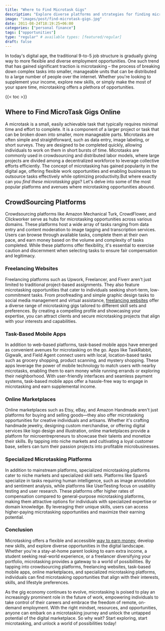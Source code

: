 ```yaml
---
title: "Where to Find Microtask Gigs"
description: "Explore diverse platforms and strategies for finding microtasking opportunities. Discover popular opportunities to supplement your income."
image: "images/post/find-microtask-gigs.jpg"
date: 2011-08-24T18:19:25+06:00
categories: ["personal finance"]
tags: ["opportunities"]
type: "regular" # available types: [featured/regular]
draft: false
---
```


In today's digital age, the traditional 9-to-5 job structure is gradually giving way to more flexible and diverse employment opportunities. One such trend that has gained significant traction is microtasking – the process of breaking down complex tasks into smaller, manageable units that can be distributed to a large number of people over the internet. Whether you're looking to supplement your income, explore new skills, or simply make the most of your spare time, microtasking offers a plethora of opportunities.

{{< toc >}}

## Where to Find MicroTask Gigs Online

A microtask is a small, easily achievable task that typically requires minimal time and effort to complete. It is a component of a larger project or task that can be broken down into smaller, more manageable parts. Microtasks are often simple and straightforward, such as data entry, image labeling, or short surveys. They are designed to be completed quickly, allowing individuals to work on them in short bursts of time. Microtasks are commonly used in crowdsourcing and distributed labor models, where large projects are divided among a decentralized workforce to leverage collective efforts efficiently. The concept of microtasking has gained popularity in the digital age, offering flexible work opportunities and enabling businesses to outsource tasks effectively while optimizing productivity.But where exactly can you _find these microtasking gigs_? Let's delve into some of the most popular platforms and avenues where microtasking opportunities abound.

## CrowdSourcing Platforms

Crowdsourcing platforms like Amazon Mechanical Turk, CrowdFlower, and Clickworker serve as hubs for microtasking opportunities across various domains. These platforms host a wide array of tasks ranging from data entry and content moderation to image tagging and transcription services. Users can browse through available tasks, complete them at their own pace, and earn money based on the volume and complexity of tasks completed. While these platforms offer flexibility, it's essential to exercise caution and discernment when selecting tasks to ensure fair compensation and legitimacy.

### Freelancing Websites

Freelancing platforms such as Upwork, Freelancer, and Fiverr aren't just limited to traditional project-based assignments. They also feature microtasking opportunities that cater to individuals seeking short-term, low-commitment tasks. From proofreading and simple graphic design tasks to social media management and virtual assistance, [freelancing websites](/blog/best-freelance-websites) offer a diverse range of microtasking gigs tailored to different skill sets and preferences. By creating a compelling profile and showcasing your expertise, you can attract clients and secure microtasking projects that align with your interests and capabilities.

### Task-Based Mobile Apps

In addition to web-based platforms, task-based mobile apps have emerged as convenient avenues for microtasking on the go. Apps like TaskRabbit, Gigwalk, and Field Agent connect users with local, location-based tasks such as grocery shopping, product scanning, and mystery shopping. These apps leverage the power of mobile technology to match users with nearby microtasks, enabling them to earn money while running errands or exploring their neighborhood. With user-friendly interfaces and seamless payment systems, task-based mobile apps offer a hassle-free way to engage in microtasking and earn supplemental income.

### Online Marketplaces

Online marketplaces such as Etsy, eBay, and Amazon Handmade aren't just platforms for buying and selling goods—they also offer microtasking opportunities for creative individuals and artisans. Whether it's crafting handmade jewelry, designing custom merchandise, or offering digital services like logo design and illustration, online marketplaces provide a platform for microentrepreneurs to showcase their talents and monetize their skills. By tapping into niche markets and cultivating a loyal customer base, sellers can turn their passion projects into profitable microbusinesses.

### Specialized Microtasking Platforms

In addition to mainstream platforms, specialized microtasking platforms cater to niche markets and specialized skill sets. Platforms like Spare5 specialize in tasks requiring human intelligence, such as image annotation and sentiment analysis, while platforms like UserTesting focus on usability testing and user research. These platforms offer higher rates of compensation compared to general-purpose microtasking platforms, making them attractive options for individuals with specialized expertise or domain knowledge. By leveraging their unique skills, users can access higher-paying microtasking opportunities and maximize their earning potential.

### Conclusion

Microtasking offers a flexible and accessible [way to earn money](/blog/ways-to-make-money-online), develop new skills, and explore diverse opportunities in the digital landscape. Whether you're a stay-at-home parent looking to earn extra income, a student seeking real-world experience, or a freelancer diversifying your portfolio, microtasking provides a gateway to a world of possibilities. By tapping into crowdsourcing platforms, freelancing websites, task-based mobile apps, online marketplaces, and specialized microtasking platforms, individuals can find microtasking opportunities that align with their interests, skills, and lifestyle preferences.

As the gig economy continues to evolve, microtasking is poised to play an increasingly prominent role in the future of work, empowering individuals to take control of their careers and embrace the freedom of remote, on-demand employment. With the right mindset, resources, and opportunities, anyone can embark on a microtasking journey and unlock the untapped potential of the digital marketplace. So why wait? Start exploring, start microtasking, and unlock a world of possibilities today!

